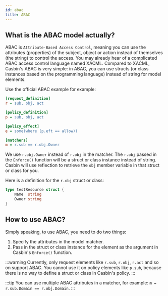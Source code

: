 ```yaml
---
id: abac
title: ABAC
---
```


## What is the ABAC model actually?

ABAC is ``Attribute-Based Access Control``, meaning you can use the attributes (properties) of the subject, object or action instead of themselves (the string) to control the access. You may already hear of a complicated ABAC access control language named XACML. Compared to XACML, Casbin's ABAC is very simple: in ABAC, you can use structs (or class instances based on the programming language) instead of string for model elements.

Use the official ABAC example for example:

```ini
[request_definition]
r = sub, obj, act

[policy_definition]
p = sub, obj, act

[policy_effect]
e = some(where (p.eft == allow))

[matchers]
m = r.sub == r.obj.Owner
```

We use ``r.obj.Owner`` instead of ``r.obj`` in the matcher. The ``r.obj`` passed in the ``Enforce()`` function will be a struct or class instance instead of string. Casbin will use reflection to retrieve the ``obj`` member variable in that struct or class for you.

Here is a definition for the ``r.obj`` struct or class:

```go
type testResource struct {
	Name  string
	Owner string
}
```

## How to use ABAC?

Simply speaking, to use ABAC, you need to do two things:

1. Specify the attributes in the model matcher.
2. Pass in the struct or class instance for the element as the argument in Casbin's ``Enforce()`` function.

:::warning
Currently, only request elements like ``r.sub``, ``r.obj``, ``r.act`` and so on support ABAC. You cannot use it on policy elements like ``p.sub``, because there is no way to define a struct or class in Casbin's policy.
:::

:::tip
You can use multiple ABAC attributes in a matcher, for example: ``m = r.sub.Domain == r.obj.Domain``.
:::
